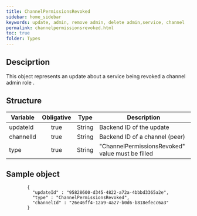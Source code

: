 ```yaml
---
title: ChannelPermissionsRevoked
sidebar: home_sidebar
keywords: update, admin, remove admin, delete admin,service, channel
permalink: channelpermissionsrevoked.html
toc: true
folder: Types
---
```


## Desciprtion

<p> This object represents an update about a service being revoked a channel admin role .
</p>

## Structure

| Variable  | Obligative  |Type| Description
|---|:---:|---|---|
| updateId  | true |String| Backend ID of the update |
| channelId  | true |String| Backend ID of a channel (peer) |
| type  | true | String | "ChannelPermissionsRevoked" value must be filled

## Sample object

```
		{
          "updateId" : "95828600-d345-4822-a72a-4bbbd3365a2e",
          "type" : "ChannelPermissionsRevoked",
          "channelId" : "26e46ff4-12a9-4a27-b0d6-b818efecc6a3"
        }
```